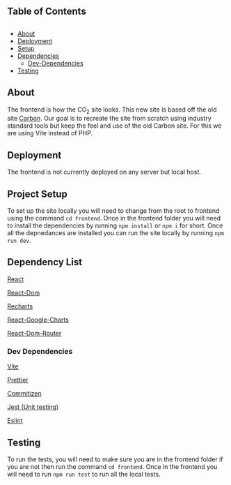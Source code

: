 ## Table of Contents

## 
- [About](#about)
- [Deployment](#webhook-deployment)
- [Setup](#setup)
- [Dependencies](#dependencies)
    + [Dev-Dependencies](#dev-dependencies)
- [Testing](#testing)


## About <a name="about"></a>
The frontend is how the CO<sub>2</sub> site looks. This new site is based off the old site [Carbon](https://carbon.op-bit.nz). Our goal is to recreate the site from scratch using industry standard tools but keep the feel and use of the old Carbon site. For this we are using Vite instead of PHP.

## Deployment <a name="webhook-deployment"></a>
The frontend is not currently deployed on any server but local host.

## Project Setup <a name="setup"></a>
To set up the site locally you will need to change from the root to frontend using the command `cd frontend`. Once in the frontend folder you will need to install the dependencies by running `npm install` or `npm i` for short. Once all the depnedances are installed you can run the site locally by running `npm run dev`.

## Dependency List <a name="dependencies"></a>
[React](https://react.dev)

[React-Dom](https://www.npmjs.com/package/react-dom)

[Recharts](https://recharts.org/en-US/)

[React-Google-Charts](https://www.react-google-charts.com)

[React-Dom-Router](https://reactrouter.com/en/main)

### Dev Dependencies <a name="dev-dependencies"></a>
[Vite](https://vitejs.dev)

[Prettier](https://prettier.io/)

[Commitizen](https://www.npmjs.com/package/commitizen)  

[Jest (Unit testing)](https://jestjs.io/) 

[Eslint](https://eslint.org)

## Testing <a name="testing"></a>
To run the tests, you will need to make sure you are in the frontend folder if you are not then run the command `cd frontend`. Once in the frontend you will need to run `npm run test` to run all the local tests.
